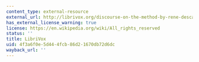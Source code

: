 ```yaml
---
content_type: external-resource
external_url: http://librivox.org/discourse-on-the-method-by-rene-descartes/
has_external_license_warning: true
license: https://en.wikipedia.org/wiki/All_rights_reserved
status: ''
title: LibriVox
uid: 4f3a6f0e-5d44-4fcb-86d2-1670db72d6dc
wayback_url: ''
---
```

